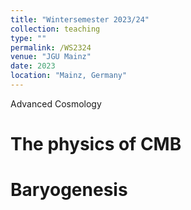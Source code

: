 ```yaml
---
title: "Wintersemester 2023/24"
collection: teaching
type: ""
permalink: /WS2324
venue: "JGU Mainz"
date: 2023
location: "Mainz, Germany"
---
```


Advanced Cosmology 

The physics of CMB
======

Baryogenesis
======

